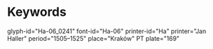 # Keywords
glyph-id="Ha-06_0241"
font-id="Ha-06"
printer-id="Ha"
printer="Jan Haller"
period="1505–1525"
place="Kraków"
PT plate="169"
